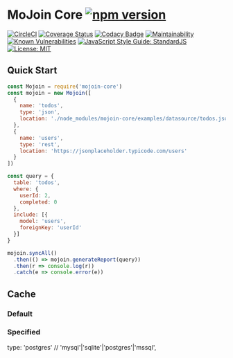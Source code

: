 # MoJoin Core [![npm version](https://badge.fury.io/js/mojoin-core.svg)](https://badge.fury.io/js/mojoin-core)

[![CircleCI](https://circleci.com/gh/ingo-eichhorst/mojoin-core.svg?style=shield)](https://circleci.com/gh/ingo-eichhorst/mojoin-core) [![Coverage Status](https://coveralls.io/repos/github/ingo-eichhorst/mojoin-core/badge.svg?branch=master)](https://coveralls.io/github/ingo-eichhorst/mojoin-core?branch=master) [![Codacy Badge](https://api.codacy.com/project/badge/Grade/c46eb5d869004060bd33ccc8e4d137e2)](https://app.codacy.com/app/ingo-eichhorst/mojoin-core?utm_source=github.com&utm_medium=referral&utm_content=ingo-eichhorst/mojoin-core&utm_campaign=badger) [![Maintainability](https://api.codeclimate.com/v1/badges/2873d7c6e04b0f3524c2/maintainability)](https://codeclimate.com/github/ingo-eichhorst/mojoin-core/maintainability) [![Known Vulnerabilities](https://snyk.io/test/github/ingo-eichhorst/mojoin-core/badge.svg)](https://snyk.io/test/github/ingo-eichhorst/mojoin-core) [![JavaScript Style Guide: StandardJS](https://img.shields.io/badge/code%20style-StandardJS-brightgreen.svg?style=flat)](https://github.com/dwyl/goodparts "JavaScript The Good Parts") [![License: MIT](https://img.shields.io/badge/license-MIT-brightgreen.svg?style=flat)](https://en.wikipedia.org/wiki/MIT_License) 

## Quick Start

```Javascript
const Mojoin = require('mojoin-core')
const mojoin = new Mojoin([
  {
    name: 'todos',
    type: 'json',
    location: './node_modules/mojoin-core/examples/datasource/todos.json'
  },
  {
    name: 'users',
    type: 'rest',
    location: 'https://jsonplaceholder.typicode.com/users'
  }
])

const query = {
  table: 'todos',
  where: {
    userId: 2,
    completed: 0
  },
  include: [{
    model: 'users',
    foreignKey: 'userId'
  }]
}

mojoin.syncAll()
  .then(() => mojoin.generateReport(query))
  .then(r => console.log(r))
  .catch(e => console.error(e))
```

## Cache

### Default

### Specified

type: 'postgres' // 'mysql'|'sqlite'|'postgres'|'mssql',
